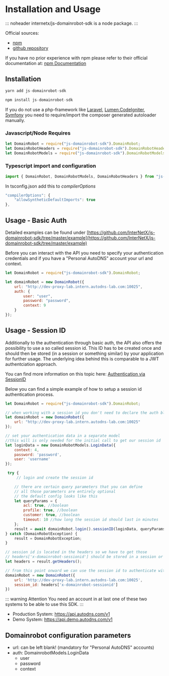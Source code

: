 # Installation and Usage

::: noheader
internetx/js-domainrobot-sdk is a node package.
:::

Official sources:

* [npm](https://www.npmjs.com/package/js-domainrobot-sdk)
* [github repository](https://github.com/InterNetX/js-domainrobot-sdk)

If you have no prior experience with npm please refer to their official documentation at: [npm Documentation](https://docs.npmjs.com/)

## Installation

```javascript
yarn add js-domainrobot-sdk

npm install js-domainrobot-sdk
```

If you do not use a php-framework like [Laravel](https://laravel.com), [Lumen](https://lumen.laravel.com),[CodeIgniter](https://codeigniter.com/), [Symfony](https://symfony.com/) you need to require/import the composer generated autoloader manually.

### Javascript/Node Requires

```javascript
let DomainRobot = require("js-domainrobot-sdk").DomainRobot;
let DomainRobotHeaders = require("js-domainrobot-sdk").DomainRobotHeaders;
let DomainRobotModels = require("js-domainrobot-sdk").DomainRobotModels;
```

### Typescript import and configuration

```typescript
import { DomainRobot, DomainRobotModels, DomainRobotHeaders } from "js-domainrobot-sdk";
```

In tsconfig.json add this to *compilerOptions*

```typescript
"compilerOptions": {
    "allowSyntheticDefaultImports": true
},
```

## Usage - Basic Auth

Detailed examples can be found under [https://github.com/InterNetX/js-domainrobot-sdk/tree/master/example](https://github.com/InterNetX/js-domainrobot-sdk/tree/master/example)

Before you can interact with the API you need to specify your authentication credentials and if you have a "Personal AutoDNS" account your url and context.

```javascript
let DomainRobot = require("js-domainrobot-sdk").DomainRobot;

let domainRobot = new DomainRobot({
    url: "http://dev-proxy-lab.intern.autodns-lab.com:10025",
    auth: {
        user: "user",
        password: "password",
        context: 9
    }
});
```

## Usage - Session ID

Additionally to the authentication through basic auth, the API also offers the possibility
to use a so called session id. This ID has to be created once and should then be stored (in a session or something similar) by your application for further usage.
The underlying idea behind this is comparable to a JWT authentciation approach.

You can find more information on this topic here: [Authentication via SessionID](https://help.internetx.com/display/APIXMLEN/Authentication#Authentication-AuthenticationviaSessionID)

Below you can find a simple example of how to setup a session id authentication process.

```javascript
let DomainRobot = require("js-domainrobot-sdk").DomainRobot;

// when working with a session id you don't need to declare the auth block here
let domainRobot = new DomainRobot({
    url: "http://dev-proxy-lab.intern.autodns-lab.com:10025"
});

// set your authentication data in a separate model
//this will is only needed for the initial call to get our session id
let loginData = new DomainRobotModels.LoginData({
    context: 4,
    password: 'password',
    user: 'username'
});

 try {
     // login and create the session id

    // there are certain query parameters that you can define
    // all those parameters are entirely optional
    // the default config looks like this
    let queryParams = {
        acl: true, //boolean
        profile: true, //boolean
        customer: true, //boolean
        timeout: 10 //how long the session id should last in minutes
    };
    result = await domainRobot.login().sessionID(loginData, queryParams);
} catch (DomainRobotException) {
    result = DomainRobotException;
}

// session id is located in the headers so we have to get those
// headers['x-domainrobot-sessionid'] should be stored in a session or something similar
let headers = result.getHeaders();

// from this point onward we can use the session id to authenticate with the API
domainRobot = new DomainRobot({
    url: 'http://dev-proxy-lab.intern.autodns-lab.com:10025',
    session_id: headers['x-domainrobot-sessionid']
})
```

::: warning Attention
You need an account in at last one of these two systems to be able to use this SDK.
:::

* Production System: <https://api.autodns.com/v1>
* Demo System: <https://api.demo.autodns.com/v1>

## Domainrobot configuration parameters

* url: can be left blank! (mandatory for "Personal AutoDNS" accounts)
* auth: DomainrobotModels.LoginData
  * user
  * password
  * context
